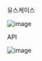 
유스케이스

![image](https://user-images.githubusercontent.com/121265228/216917286-7540bdef-5153-4895-8aaf-72a8d5650237.png)

API

![image](https://user-images.githubusercontent.com/121265228/217503603-2f48aa56-69d2-4b7b-8f00-0368ba6486f3.png)

